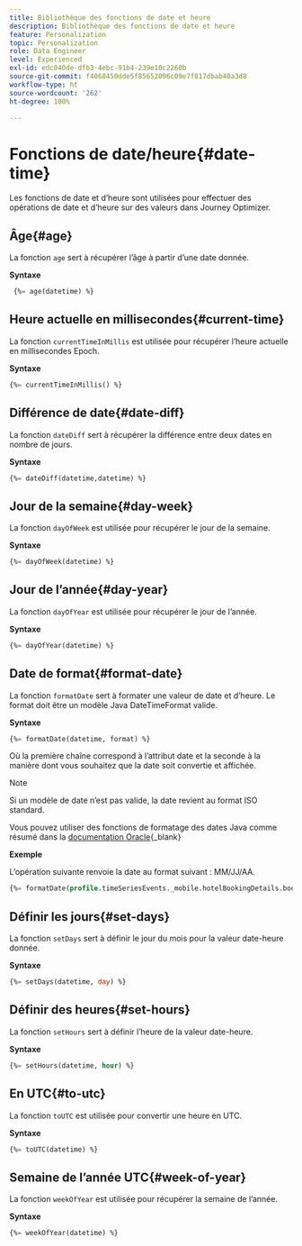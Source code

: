 ```yaml
---
title: Bibliothèque des fonctions de date et heure
description: Bibliothèque des fonctions de date et heure
feature: Personalization
topic: Personalization
role: Data Engineer
level: Experienced
exl-id: edc040de-dfb3-4ebc-91b4-239e10c2260b
source-git-commit: f4068450dde5f85652096c09e7f817dbab40a3d8
workflow-type: ht
source-wordcount: '262'
ht-degree: 100%

---
```


# Fonctions de date/heure{#date-time}

Les fonctions de date et d’heure sont utilisées pour effectuer des opérations de date et d’heure sur des valeurs dans Journey Optimizer.

## Âge{#age}

La fonction `age` sert à récupérer l’âge à partir d’une date donnée.

**Syntaxe**

```sql
 {%= age(datetime) %}
```

<!--
**Example**

The following operation gets the value of the identity map for the key `example@example.com`.

```sql
 {%= age(datetime) %}
```
-->

## Heure actuelle en millisecondes{#current-time}

La fonction `currentTimeInMillis` est utilisée pour récupérer l’heure actuelle en millisecondes Epoch.

**Syntaxe**

```sql
{%= currentTimeInMillis() %}
```

<!--
**Example**

The following operation gets all the keys for the map `identityMap`.

```sql
{%= keys(identityMap) %}
```
-->

## Différence de date{#date-diff}

La fonction `dateDiff` sert à récupérer la différence entre deux dates en nombre de jours.

**Syntaxe**

```sql
{%= dateDiff(datetime,datetime) %}
```

<!--
**Example**

The following operation gets all the values for the map `identityMap`.

```sql
{%= values(identityMap) %}
```
-->


## Jour de la semaine{#day-week}

La fonction `dayOfWeek` est utilisée pour récupérer le jour de la semaine.

**Syntaxe**

```sql
{%= dayOfWeek(datetime) %}
```

<!--
**Example**

The following operation gets all the values for the map `identityMap`.

```sql
{%= values(identityMap) %}
```
-->

## Jour de l’année{#day-year}

La fonction `dayOfYear` est utilisée pour récupérer le jour de l’année.

**Syntaxe**

```sql
{%= dayOfYear(datetime) %}
```

<!--
**Example**

The following operation gets all the values for the map `identityMap`.

```sql
{%= values(identityMap) %}
```
-->

## Date de format{#format-date}

La fonction `formatDate` sert à formater une valeur de date et d’heure. Le format doit être un modèle Java DateTimeFormat valide.

**Syntaxe**

```sql
{%= formatDate(datetime, format) %}
```

Où la première chaîne correspond à l’attribut date et la seconde à la manière dont vous souhaitez que la date soit convertie et affichée.

>[!NOTE]
>
> Si un modèle de date n’est pas valide, la date revient au format ISO standard.
>
> Vous pouvez utiliser des fonctions de formatage des dates Java comme résumé dans la [documentation Oracle](https://docs.oracle.com/javase/8/docs/api/java/time/format/DateTimeFormatter.html){_blank}

**Exemple**

L’opération suivante renvoie la date au format suivant : MM/JJ/AA.

```sql
{%= formatDate(profile.timeSeriesEvents._mobile.hotelBookingDetails.bookingDate, "MM/DD/YY") %}
```

## Définir les jours{#set-days}

La fonction `setDays` sert à définir le jour du mois pour la valeur date-heure donnée.

**Syntaxe**

```sql
{%= setDays(datetime, day) %}
```

<!--
**Example**

The following operation gets all the values for the map `identityMap`.

```sql
{%= values(identityMap) %}
```
-->

## Définir des heures{#set-hours}

La fonction `setHours` sert à définir l’heure de la valeur date-heure.

**Syntaxe**

```sql
{%= setHours(datetime, hour) %}
```

<!--
**Example**

The following operation gets all the values for the map `identityMap`.

```sql
{%= values(identityMap) %}
```
-->


## En UTC{#to-utc}

La fonction `toUTC` est utilisée pour convertir une heure en UTC.


**Syntaxe**

```sql
{%= toUTC(datetime) %}
```

<!--
**Example**

The following operation gets all the values for the map `identityMap`.

```sql
{%= values(identityMap) %}
```
-->


## Semaine de l’année UTC{#week-of-year}

La fonction `weekOfYear` est utilisée pour récupérer la semaine de l’année.

**Syntaxe**

```sql
{%= weekOfYear(datetime) %}
```

<!--
**Example**

The following operation gets all the values for the map `identityMap`.

```sql
{%= values(identityMap) %}
```
-->